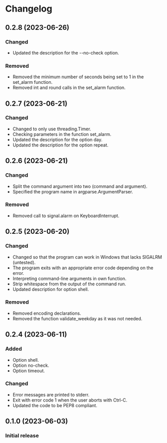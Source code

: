 # Changelog

## 0.2.8 (2023-06-26)

### Changed
- Updated the description for the --no-check option.

### Removed
- Removed the minimum number of seconds being set to 1 in the set_alarm function.
- Removed int and round calls in the set_alarm function.

## 0.2.7 (2023-06-21)

### Changed
- Changed to only use threading.Timer.
- Checking parameters in the function set_alarm.
- Updated the description for the option day.
- Updated the description for the option repeat.

## 0.2.6 (2023-06-21)

### Changed
- Split the command argument into two (command and argument).
- Specified the program name in argparse.ArgumentParser.

### Removed
- Removed call to signal.alarm on KeyboardInterrupt.

## 0.2.5 (2023-06-20)

### Changed
- Changed so that the program can work in Windows that lacks SIGALRM (untested).
- The program exits with an appropriate error code depending on the error.
- Interpreting command-line arguments in own function.
- Strip whitespace from the output of the command run.
- Updated description for option shell.

### Removed
- Removed encoding declarations.
- Removed the function validate_weekday as it was not needed.

## 0.2.4 (2023-06-11)

### Added
- Option shell.
- Option no-check.
- Option timeout.

### Changed
- Error messages are printed to stderr.
- Exit with error code 1 when the user aborts with Ctrl-C.
- Updated the code to be PEP8 compliant.

## 0.1.0 (2023-06-03)

### Initial release
